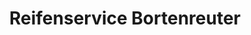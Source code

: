 ---
title: "Reifenservice Bortenreuter"
url: /klingenberg/reifenservice-bortenreuter/
shop: Autowerkstatt
---